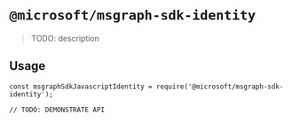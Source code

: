 # `@microsoft/msgraph-sdk-identity`

> TODO: description

## Usage

```
const msgraphSdkJavascriptIdentity = require('@microsoft/msgraph-sdk-identity');

// TODO: DEMONSTRATE API
```
